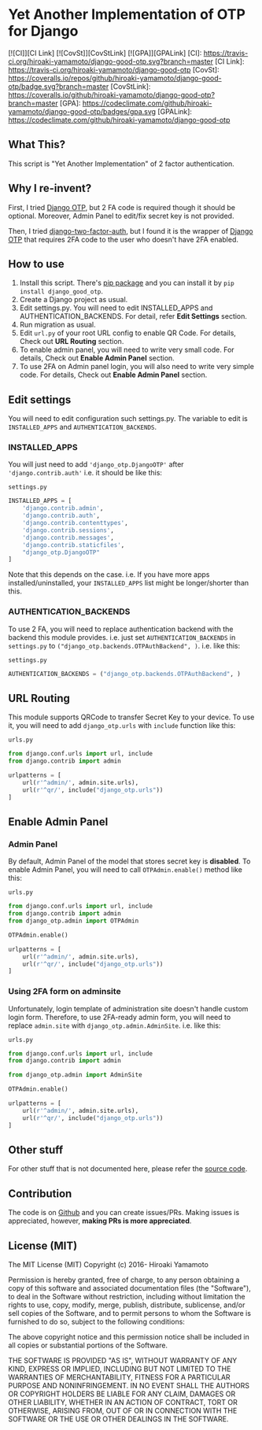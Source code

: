 # Yet Another Implementation of OTP for Django

[![CI]][CI Link] [![CovSt]][CovStLink] [![GPA]][GPALink]
[CI]: https://travis-ci.org/hiroaki-yamamoto/django-good-otp.svg?branch=master
[CI Link]: https://travis-ci.org/hiroaki-yamamoto/django-good-otp
[CovSt]: https://coveralls.io/repos/github/hiroaki-yamamoto/django-good-otp/badge.svg?branch=master
[CovStLink]: https://coveralls.io/github/hiroaki-yamamoto/django-good-otp?branch=master
[GPA]: https://codeclimate.com/github/hiroaki-yamamoto/django-good-otp/badges/gpa.svg
[GPALink]: https://codeclimate.com/github/hiroaki-yamamoto/django-good-otp

## What This?

This script is "Yet Another Implementation" of 2 factor authentication.

## Why I re-invent?

First, I tried [Django OTP], but 2 FA code is required though it should be
optional. Moreover, Admin Panel to edit/fix secret key is not provided.

Then, I tried [django-two-factor-auth], but I found it is the wrapper of
[Django OTP] that requires 2FA code to the user who doesn't have 2FA enabled.

[Django OTP]: https://bitbucket.org/psagers/django-otp
[django-two-factor-auth]: https://github.com/Bouke/django-two-factor-auth

## How to use

1. Install this script. There's [pip package] and you can install it by
   `pip install django_good_otp`.
2. Create a Django project as usual.
3. Edit settings.py. You will need to edit INSTALLED_APPS and
   AUTHENTICATION_BACKENDS. For detail, refer **Edit Settings** section.
4. Run migration as usual.
5. Edit `url.py` of your root URL config to enable QR Code.
   For details, Check out **URL Routing** section.
6. To enable admin panel, you will need to write very small code.
   For details, Check out **Enable Admin Panel** section.
7. To use 2FA on Admin panel login, you will also need to write very simple
   code. For details, Check out **Enable Admin Panel** section.

[pip package]: https://pypi.python.org/pypi/django_good_otp

## Edit settings

You will need to edit configuration such settings.py. The variable to edit
is `INSTALLED_APPS` and `AUTHENTICATION_BACKENDS`.

### INSTALLED_APPS

You will just need to add `'django_otp.DjangoOTP'`
after `'django.contrib.auth'` i.e. it should be like this:

`settings.py`
```python
INSTALLED_APPS = [
    'django.contrib.admin',
    'django.contrib.auth',
    'django.contrib.contenttypes',
    'django.contrib.sessions',
    'django.contrib.messages',
    'django.contrib.staticfiles',
    "django_otp.DjangoOTP"
]
```

Note that this depends on the case. i.e. If you have more apps
installed/uninstalled, your `INSTALLED_APPS` list might be longer/shorter than
this.

### AUTHENTICATION_BACKENDS

To use 2 FA, you will need to replace authentication backend with the backend
this module provides. i.e. just set `AUTHENTICATION_BACKENDS` in `settings.py`
to `("django_otp.backends.OTPAuthBackend", )`. i.e. like this:

`settings.py`
```python
AUTHENTICATION_BACKENDS = ("django_otp.backends.OTPAuthBackend", )
```

## URL Routing

This module supports QRCode to transfer Secret Key to your device. To
use it, you will need to add `django_otp.urls` with `include` function
like this:

`urls.py`
```python
from django.conf.urls import url, include
from django.contrib import admin

urlpatterns = [
    url(r'^admin/', admin.site.urls),
    url(r'^qr/', include("django_otp.urls"))
]
```

## Enable Admin Panel

### Admin Panel

By default, Admin Panel of the model that stores secret key is **disabled**.
To enable Admin Panel, you will need to call `OTPAdmin.enable()` method like
this:

`urls.py`
```python
from django.conf.urls import url, include
from django.contrib import admin
from django_otp.admin import OTPAdmin

OTPAdmin.enable()

urlpatterns = [
    url(r'^admin/', admin.site.urls),
    url(r'^qr/', include("django_otp.urls"))
]
```

### Using 2FA form on adminsite

Unfortunately, login template of administration site doesn't handle custom
login form. Therefore, to use 2FA-ready admin form, you will need to replace
`admin.site` with `django_otp.admin.AdminSite`. i.e. like this:

`urls.py`
```python
from django.conf.urls import url, include
from django.contrib import admin

from django_otp.admin import AdminSite

OTPAdmin.enable()

urlpatterns = [
    url(r'^admin/', admin.site.urls),
    url(r'^qr/', include("django_otp.urls"))
]
```

## Other stuff
For other stuff that is not documented here, please refer the [source code].

[source code]: https://github.com/hiroaki-yamamoto/django-good-otp

## Contribution
The code is on [Github] and you can create issues/PRs. Making issues is
appreciated, however, **making PRs is more appreciated**.

[Github]: https://github.com/hiroaki-yamamoto/django-good-otp

## License (MIT)

The MIT License (MIT)
Copyright (c) 2016- Hiroaki Yamamoto

Permission is hereby granted, free of charge, to any person obtaining a copy of
this software and associated documentation files (the "Software"), to deal in
the Software without restriction, including without limitation the rights to
use, copy, modify, merge, publish, distribute, sublicense, and/or sell copies
of the Software, and to permit persons to whom the Software is furnished to do
so, subject to the following conditions:

The above copyright notice and this permission notice shall be included in all
copies or substantial portions of the Software.

THE SOFTWARE IS PROVIDED "AS IS", WITHOUT WARRANTY OF ANY KIND, EXPRESS OR
IMPLIED, INCLUDING BUT NOT LIMITED TO THE WARRANTIES OF MERCHANTABILITY,
FITNESS FOR A PARTICULAR PURPOSE AND NONINFRINGEMENT. IN NO EVENT SHALL THE
AUTHORS OR COPYRIGHT HOLDERS BE LIABLE FOR ANY CLAIM, DAMAGES OR OTHER
LIABILITY, WHETHER IN AN ACTION OF CONTRACT, TORT OR OTHERWISE, ARISING FROM,
OUT OF OR IN CONNECTION WITH THE SOFTWARE OR THE USE OR OTHER DEALINGS IN THE
SOFTWARE.

